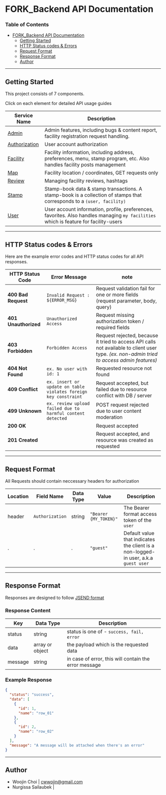 # FORK_Backend API Documentation
### Table of Contents

- [FORK\_Backend API Documentation](#fork_backend-api-documentation)
  - [Getting Started](#getting-started)
  - [HTTP Status codes \& Errors](#http-status-codes--errors)
  - [Request Format](#request-format)
  - [Response Format](#response-format)
  - [Author](#author)

---

## Getting Started
This project consists of 7 components. 

Click on each element for detailed API usage guides

| Service Name | Description | 
| --- | --- |
| [Admin](pages/admin.md) | Admin features, including bugs & content report, facility registration request handling. |
| [Authorization](pages/auth.md) | User account authorization |
| [Facility](pages/facility.md) | Facility information, including address, preferences, menu, stamp program, etc. Also handles facility posts management|
| [Map](pages/map.md) | Facility location / coordinates, GET requests only |
| [Review](pages/review.md) | Managing facility reviews, hashtags |
| [Stamp](pages/stamp.md) | Stamp-book data & stamp transactions. A stamp-book is a collection of stamps that corresponds to a `(user, facility)` |
| [User](pages/user.md) | User account information, profile, preferences, favorites. Also handles managing `my facilities` which is feature for facility-users

---

## HTTP Status codes & Errors
Here are the example error codes and HTTP status codes for all API responses.

| HTTP Status Code | Error Message | note |
| --- | --- | --- |
| **400 Bad Request** | `Invalid Request : ${ERROR_MSG}` | Request validation fail for one or more fields (request parameter, body, query) |
| **401 Unauthorized** | `Unauthorized Access` | Request missing authorization token / required fields |
| **403 Forbidden** | `Forbidden Access` | Request rejected, because it tried to access API calls not available to client user type. *(ex. non-admin tried to access admin features)* |
| **404 Not Found** | `ex. No user with id: 1` | Requested resource not found |
| **409 Conflict** | `ex. insert or update on table violates foreign key constraint` | Request accepted, but failed due to resource conflict with DB / server |
| **499 Unknown** | `ex. review upload failed due to harmful content detected` | POST request rejected due to user content moderation |
| **200 OK** | | Request accepted |
| **201 Created** | | Request accepted, and resource was created as requested |

---

## Request Format
All Requests should contain neccessary headers for authorization

| Location | Field Name | Data Type | Value | Description |
| --- | --- | --- | --- | --- |
| header | `Authorization` | string | `"Bearer {MY_TOKEN}"` | The Bearer format access token of the `user` |
| . | . | . | `"guest"` | Default value that indicates the client is a non-logged-in user, a.k.a `guest user` |

---

## Response Format
Responses are designed to follow [JSEND format](https://github.com/omniti-labs/jsend)

### Response Content

| Key | Data Type | Description |
| --- | --- | --- |
| status | string | status is one of - `success, fail, error` |
| data | array or object | the payload which is the requested data |
| message | string | in case of error, this will contain the error message |

### Example Response
```json
{
  "status": "success",
  "data": [
    {
      "id": 1,
      "name": "row_01"
    },
    {
      "id": 2,
      "name": "row_02"
    }
  ],
  "message": "A message will be attached when there's an error"
}
```




---

## Author
- Woojin Choi | cwwojin@gmail.com
- Nurgissa Sailaubek | 
